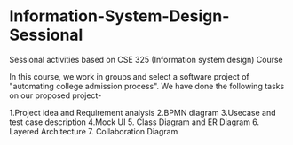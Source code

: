# Information-System-Design-Sessional
Sessional activities based on CSE 325 (Information system design) Course


In this course, we work in groups and select a software project of "automating college admission process". We have done the following tasks on our proposed project-

1.Project idea and Requirement analysis
2.BPMN diagram
3.Usecase and test case description
4.Mock UI
5. Class Diagram and ER Diagram
6. Layered Architecture
7. Collaboration Diagram

